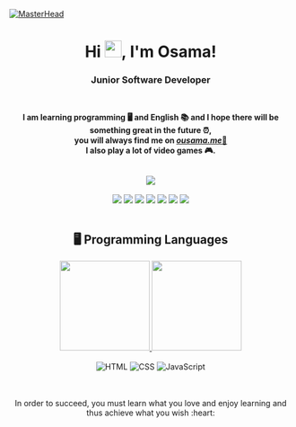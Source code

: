 [![MasterHead](https://images.unsplash.com/photo-1607706189992-eae578626c86?ixlib=rb-4.0.3&ixid=MnwxMjA3fDB8MHxzZWFyY2h8MTl8fGNvZGVyfGVufDB8fDB8fA%3D%3D&w=1000&q=80)](https://ousama.me)

<h1 align="center">Hi <img src="https://user-images.githubusercontent.com/1303154/88677602-1635ba80-d120-11ea-84d8-d263ba5fc3c0.gif" width="30">, I'm Osama!</h1>
<h3 align="center">Junior Software Developer</h3>

<br/>

<p align="center"><b>I am learning programming 🖥️ and English 📚 and I hope there will be something great in the future ⏰,<br/>you will always find me on <a href="https://ousama.me"><i>ousama.me</i>📍</a><br/>I also play a lot of video games 🎮.</b>

<br/>
<br/>

<div align="center" valign="top">
<img src="https://discord.c99.nl/widget/theme-1/768757998402928680.png">
</div>

<br/>

<div align="center">
<a href="https://ousama.me/twitch"><img src="https://img.shields.io/badge/Twitch-9146FF?style=for-the-badge&logo=twitch&logoColor=white"></a>
<a href="https://ousama.me/youtube"><img src="https://img.shields.io/badge/YouTube-FF0000?style=for-the-badge&logo=youtube&logoColor=white"></a>
<a href="https://ousama.me/discord"><img src="https://img.shields.io/badge/Discord-5865F2?style=for-the-badge&logo=discord&logoColor=white"></a>
<a href="https://ousama.me/twitter"><img src="https://img.shields.io/badge/twitter-1DA1F2?style=for-the-badge&logo=twitter&logoColor=white"></a>
<a href="https://ousama.me/instagram"><img src="https://img.shields.io/badge/instagram-E4405F?style=for-the-badge&logo=instagram&logoColor=white"></a>
<a href="https://ousama.me/tiktok"><img src="https://img.shields.io/badge/tiktok-063752?style=for-the-badge&logo=tiktok&logoColor=white"></a>
<a href="https://ousama.me/steam"><img src="https://img.shields.io/badge/steam-2580C3?style=for-the-badge&logo=steam&logoColor=white"></a>
</div>

<br/>

<h2 align="center">🖥️ Programming Languages</h2>

<div align="center">
<a href="https://ousama.me">
<img height="160em" src="https://github-readme-stats.vercel.app/api?username=ousama-altamimi&count_private=true&include_all_commits=true&show_icons=true&theme=tokyonight&hide_border=false&show_owner=true"/>
<img height="160em" src="https://github-readme-stats.vercel.app/api/top-langs/?username=ousama-altamimi&theme=tokyonight&hide_border=false&&layout=compact"/></a>
</div>

<br/>

<div align="center">
<img alt="HTML" src="https://img.shields.io/badge/-html5-E34F26?style=for-the-badge&labelColor=black&logo=html5&logoColor=E34F26">
<img alt="CSS" src="https://img.shields.io/badge/-css-1572B6?style=for-the-badge&labelColor=black&logo=css3&logoColor=1572B6">
<img alt="JavaScript" src="https://img.shields.io/badge/-Javascript-F0DB4F?style=for-the-badge&labelColor=black&logo=javascript&logoColor=F0DB4F">
</div>

<br/>
<br/>

<div align="center">
  <p>In order to succeed, you must learn what you love and enjoy learning and thus achieve what you wish :heart:</p>
</div>
